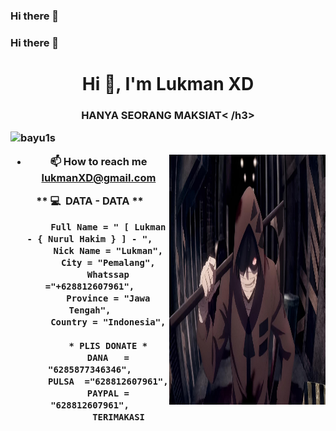 ### Hi there 👋

### Hi there 👋

<!--
**lukmanXD0/lukmanXD0** is a ✨ _special_ ✨ repository because its `README.md` (this file) appears on your GitHub profile.

Here are some ideas to get you started:

- 🔭 I’m currently working on ...
- 🌱 I’m currently learning ...
- 👯 I’m looking to collaborate on ...
- 🤔 I’m looking for help with ...
- 💬 Ask me about ...
- 📫 How to reach me: ...
- 😄 Pronouns: ...
- ⚡ Fun fact: ...
-->
<h1 align="center">Hi 👋, I'm Lukman XD</h1>
<h3 align="center">   HANYA SEORANG MAKSIAT< /h3>

<p align="left"> <img src="https://komarev.com/ghpvc/?username=bayu1s&label=Profile%20views&color=129e00&style=plastic" alt="bayu1s" /> </p>
<img align="right" alt="Coding" width="250" height="400" src="scaled_images-photo-processed.jpg">



- 📫 How to reach me **lukmanXD@gmail.com**

 ** 💻 &nbsp;DATA -  DATA **
 
           Full Name = " [ Lukman - { Nurul Hakim } ] - ",
           Nick Name = "Lukman",
           City = "Pemalang",
           Whatssap ="+628812607961",
           Province = "Jawa Tengah",
           Country = "Indonesia",
 
           * PLIS DONATE *
           DANA   = "6285877346346",
           PULSA  ="628812607961",
           PAYPAL = "628812607961",
               TERIMAKASI
